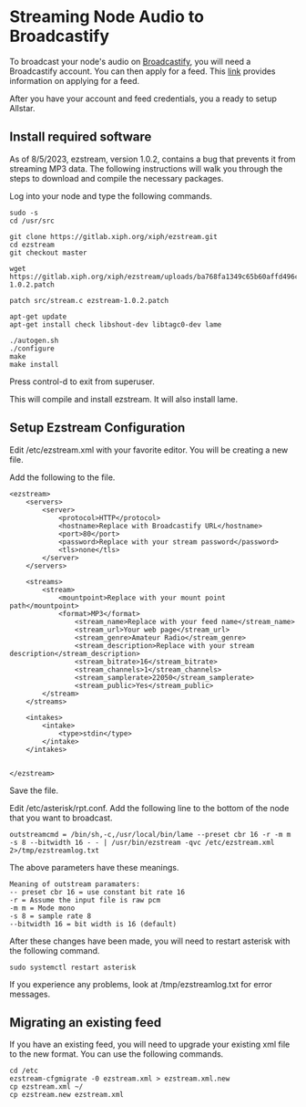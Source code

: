 # Streaming Node Audio to Broadcastify 


To broadcast your node's audio on [Broadcastify](https://www.broadcastify.com/), you will need a Broadcastify account. You can then apply for a feed. This [link](https://support.broadcastify.com/hc/en-us/articles/204740055-Becoming-a-Feed-Provider) provides information on applying for a feed.

After you have your account and feed credentials, you a ready to setup Allstar.

## Install required software

As of 8/5/2023, ezstream, version 1.0.2, contains a bug that prevents it from streaming MP3 data.  The following instructions will walk you through the steps to download and compile the necessary packages.

Log into your node and type the following commands.

```
sudo -s
cd /usr/src

git clone https://gitlab.xiph.org/xiph/ezstream.git
cd ezstream
git checkout master

wget https://gitlab.xiph.org/xiph/ezstream/uploads/ba768fa1349c65b60affd496cf4282ed/ezstream-1.0.2.patch

patch src/stream.c ezstream-1.0.2.patch

apt-get update
apt-get install check libshout-dev libtagc0-dev lame

./autogen.sh
./configure
make
make install

```

Press control-d to exit from superuser.

This will compile and install ezstream.  It will also install lame.

## Setup Ezstream Configuration

Edit /etc/ezstream.xml with your favorite editor.  You will be creating a new file.

Add the following to the file.

```
<ezstream>
	<servers>
		<server>
			<protocol>HTTP</protocol>
			<hostname>Replace with Broadcastify URL</hostname>
			<port>80</port>
			<password>Replace with your stream password</password>
			<tls>none</tls>
		</server>
	</servers>

	<streams>
		<stream>
			<mountpoint>Replace with your mount point path</mountpoint>
			<format>MP3</format>
    			<stream_name>Replace with your feed name</stream_name>
    			<stream_url>Your web page</stream_url>
    			<stream_genre>Amateur Radio</stream_genre>
    			<stream_description>Replace with your stream description</stream_description>
    			<stream_bitrate>16</stream_bitrate>
    			<stream_channels>1</stream_channels>
    			<stream_samplerate>22050</stream_samplerate>
    			<stream_public>Yes</stream_public>
		</stream>
	</streams>

	<intakes>
		<intake>
			<type>stdin</type>
		</intake>
	</intakes>


</ezstream>
```

Save the file.

Edit /etc/asterisk/rpt.conf.  Add the following line to the bottom of the node that you want to broadcast.

```
outstreamcmd = /bin/sh,-c,/usr/local/bin/lame --preset cbr 16 -r -m m -s 8 --bitwidth 16 - - | /usr/bin/ezstream -qvc /etc/ezstream.xml 2>/tmp/ezstreamlog.txt
```

The above parameters have these meanings.

	Meaning of outstream paramaters:
	-- preset cbr 16 = use constant bit rate 16
	-r = Assume the input file is raw pcm
	-m m = Mode mono
	-s 8 = sample rate 8
	--bitwidth 16 = bit width is 16 (default)
	

After these changes have been made, you will need to restart asterisk with the following command.

```
sudo systemctl restart asterisk
```

If you experience any problems, look at /tmp/ezstreamlog.txt for error messages.

## Migrating an existing feed

If you have an existing feed, you will need to upgrade your existing xml file to the new format.  You can use the following commands.

```
cd /etc
ezstream-cfgmigrate -0 ezstream.xml > ezstream.xml.new
cp ezstream.xml ~/
cp ezstream.new ezstream.xml
```